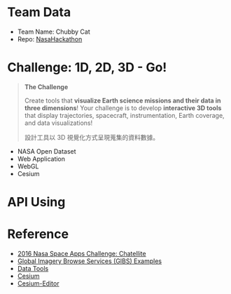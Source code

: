 # Team Data
- Team Name: Chubby Cat
- Repo: [NasaHackathon]( https://github.com/swt02026/2017NASAHackathon)

# Challenge: 1D, 2D, 3D - Go!
> **The Challenge**
>
> Create tools that **visualize Earth science missions and their data in three dimensions**! Your challenge is to develop **interactive 3D tools** that display trajectories, spacecraft, instrumentation, Earth coverage, and data visualizations!
>
> 設計工具以 3D 視覺化方式呈現蒐集的資料數據。

- NASA Open Dataset
- Web Application
- WebGL
- Cesium

# API Using

# Reference
- [2016 Nasa Space Apps Challenge: Chatellite](https://github.com/Jinrohs/ChatelliteFE)
- [Global Imagery Browse Services (GIBS) Examples](https://github.com/nasa-gibs/gibs-web-examples)
- [Data Tools](https://earthdata.nasa.gov/earth-observation-data/tools)
- [Cesium](http://cesiumjs.org/index.html)
- [Cesium-Editor](https://github.com/TomPed/Cesium-Editor)
